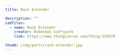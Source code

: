 ```yaml
---
title: Rack Extender

description: ""
cadfiles:
  - name: Rack Extender
    creator: Rokenbok kid*spark
    link: https://www.thingiverse.com/thing:329378

thumb: /img/parts/rack-extender.jpg
---
```

